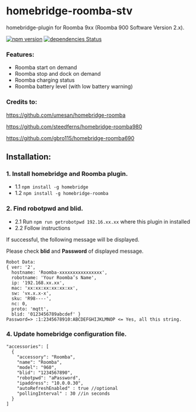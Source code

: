 # homebridge-roomba-stv
homebridge-plugin for Roomba 9xx (Roomba 900 Software Version 2.x).

[![npm version](https://badge.fury.io/js/homebridge-roomba-stv.svg)](https://badge.fury.io/js/homebridge-roomba-stv)
[![dependencies Status](https://david-dm.org/esteban-mallen/homebridge-roomba-stv/status.svg)](https://david-dm.org/esteban-mallen/homebridge-roomba-stv)

### Features:
- Roomba start on demand
- Roomba stop and dock on demand
- Roomba charging status
- Roomba battery level (with low battery warning)

### Credits to:

https://github.com/umesan/homebridge-roomba

https://github.com/steedferns/homebridge-roomba980

https://github.com/gbro115/homebridge-roomba690

## Installation:

### 1. Install homebridge and Roomba plugin.
- 1.1 `npm install -g homebridge`
- 1.2 `npm install -g homebridge-roomba`

### 2. Find robotpwd and blid.
- 2.1 Run `npm run getrobotpwd 192.16.xx.xx` where this plugin in installed
- 2.2 Follow instructions

If successful, the following message will be displayed.

Please check **blid** and **Password** of displayed message.

```
Robot Data:
{ ver: '2',
  hostname: 'Roomba-xxxxxxxxxxxxxxxx',
  robotname: 'Your Roomba’s Name',
  ip: '192.168.xx.xx',
  mac: 'xx:xx:xx:xx:xx:xx',
  sw: 'vx.x.x-x',
  sku: 'R98----',
  nc: 0,
  proto: 'mqtt',
  blid: '0123456789abcdef' }
Password=> :1:2345678910:ABCDEFGHIJKLMNOP <= Yes, all this string.
```

### 4. Update homebridge configuration file.
```
"accessories": [
  {
    "accessory": "Roomba",
    "name": "Roomba",
    "model": "960",
    "blid": "1234567890",
    "robotpwd": "aPassword",
    "ipaddress": "10.0.0.30",
    "autoRefreshEnabled" : true //optional
    "pollingInterval" : 30 //in seconds
  }
]
```
